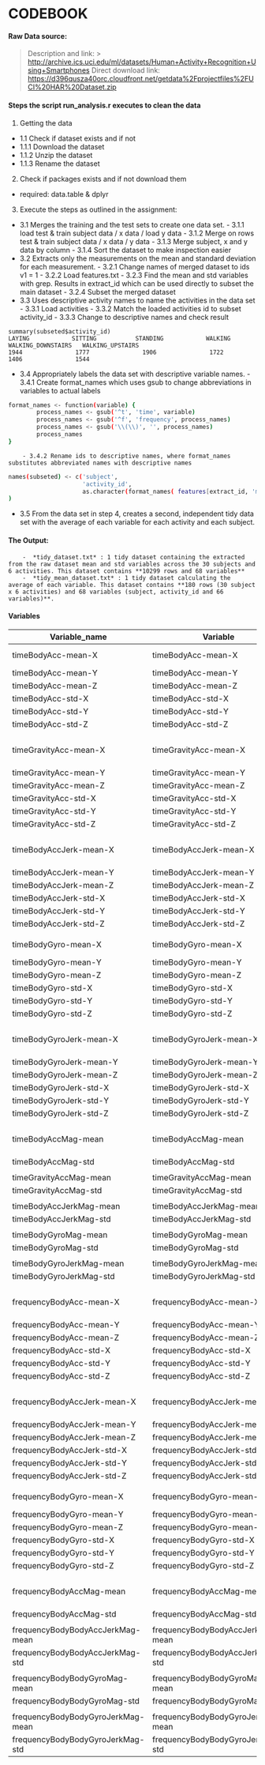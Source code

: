 # CODEBOOK
#### Raw Data source:
> Description and link: 
        > http://archive.ics.uci.edu/ml/datasets/Human+Activity+Recognition+Using+Smartphones
> Direct download link: https://d396qusza40orc.cloudfront.net/getdata%2Fprojectfiles%2FUCI%20HAR%20Dataset.zip 

#### Steps the script run_analysis.r executes to clean the data
1. Getting the data
  - 1.1 Check if dataset exists and if not 
  - 1.1.1 Download the dataset
  - 1.1.2 Unzip the dataset
  - 1.1.3 Rename the dataset 
2. Check if packages exists and if not download them
  - required: data.table & dplyr
3. Execute the steps as outlined in the assignment:
  - 3.1 Merges the training and the test sets to create one data set.
        - 3.1.1 load test & train subject data / x data / load y data
        - 3.1.2 Merge on rows test & train subject data / x data / y data
        - 3.1.3 Merge subject, x and y data by column
        - 3.1.4 Sort the dataset to make inspection easier
  - 3.2 Extracts only the measurements on the mean and standard deviation for each measurement.
        - 3.2.1 Change names of merged dataset to ids v1 = 1
        - 3.2.2 Load features.txt
        - 3.2.3 Find the mean and std variables with grep. Results in extract_id which can be used directly to subset the main dataset
        - 3.2.4 Subset the merged dataset
  - 3.3 Uses descriptive activity names to name the activities in the data set
        - 3.3.1 Load activities
        - 3.3.2 Match the loaded activities id to subset activity_id
        - 3.3.3 Change to descriptive names and check result
```
summary(subseted$activity_id)
LAYING            SITTING           STANDING            WALKING WALKING_DOWNSTAIRS   WALKING_UPSTAIRS 
1944               1777               1906               1722               1406               1544        
```
  - 3.4 Appropriately labels the data set with descriptive variable names. 
        - 3.4.1 Create format_names which uses gsub to change abbreviations in variables to actual labels
``` sh
format_names <- function(variable) {
        process_names <- gsub('^t', 'time', variable)
        process_names <- gsub('^f', 'frequency', process_names)
        process_names <- gsub('\\(\\)', '', process_names)
        process_names
}
```        
        - 3.4.2 Rename ids to descriptive names, where format_names substitutes abbreviated names with descriptive names
``` sh
names(subseted) <- c('subject', 
                     'activity_id', 
                     as.character(format_names( features[extract_id, 'measure'] ))
)        
```
  - 3.5 From the data set in step 4, creates a second, independent tidy data set with the average of each variable for each activity and each subject.

#### The Output:
        -  *tidy_dataset.txt* : 1 tidy dataset containing the extracted from the raw dataset mean and std variables across the 30 subjects and 6 activities. This dataset contains **10299 rows and 68 variables**  
        -  *tidy_mean_dataset.txt* : 1 tidy dataset calculating the average of each variable. This dataset contains **180 rows (30 subject x 6 activities) and 68 variables (subject, activity_id and 66 variables)**. 

#### Variables

| Variable_name                     | Variable                          | Long name                       | 
|-----------------------------------|-----------------------------------|---------------------------------| 
| timeBodyAcc-mean-X                | timeBodyAcc-mean-X                |  Time Linear Acceleration       | 
| timeBodyAcc-mean-Y                | timeBodyAcc-mean-Y                |                                 | 
| timeBodyAcc-mean-Z                | timeBodyAcc-mean-Z                |                                 | 
| timeBodyAcc-std-X                 | timeBodyAcc-std-X                 |                                 | 
| timeBodyAcc-std-Y                 | timeBodyAcc-std-Y                 |                                 | 
| timeBodyAcc-std-Z                 | timeBodyAcc-std-Z                 |                                 | 
|                                   |                                   |                                 | 
| timeGravityAcc-mean-X             | timeGravityAcc-mean-X             | Time Gravity Acceleration       | 
| timeGravityAcc-mean-Y             | timeGravityAcc-mean-Y             |                                 | 
| timeGravityAcc-mean-Z             | timeGravityAcc-mean-Z             |                                 | 
| timeGravityAcc-std-X              | timeGravityAcc-std-X              |                                 | 
| timeGravityAcc-std-Y              | timeGravityAcc-std-Y              |                                 | 
| timeGravityAcc-std-Z              | timeGravityAcc-std-Z              |                                 | 
|                                   |                                   |                                 | 
| timeBodyAccJerk-mean-X            | timeBodyAccJerk-mean-X            | Time Acceleration Jerk          | 
| timeBodyAccJerk-mean-Y            | timeBodyAccJerk-mean-Y            |                                 | 
| timeBodyAccJerk-mean-Z            | timeBodyAccJerk-mean-Z            |                                 | 
| timeBodyAccJerk-std-X             | timeBodyAccJerk-std-X             |                                 | 
| timeBodyAccJerk-std-Y             | timeBodyAccJerk-std-Y             |                                 | 
| timeBodyAccJerk-std-Z             | timeBodyAccJerk-std-Z             |                                 | 
|                                   |                                   |                                 | 
| timeBodyGyro-mean-X               | timeBodyGyro-mean-X               | Time Gyroscope                  | 
| timeBodyGyro-mean-Y               | timeBodyGyro-mean-Y               |                                 | 
| timeBodyGyro-mean-Z               | timeBodyGyro-mean-Z               |                                 | 
| timeBodyGyro-std-X                | timeBodyGyro-std-X                |                                 | 
| timeBodyGyro-std-Y                | timeBodyGyro-std-Y                |                                 | 
| timeBodyGyro-std-Z                | timeBodyGyro-std-Z                |                                 | 
|                                   |                                   |                                 | 
| timeBodyGyroJerk-mean-X           | timeBodyGyroJerk-mean-X           | Time Gyroscope Jerk             | 
| timeBodyGyroJerk-mean-Y           | timeBodyGyroJerk-mean-Y           |                                 | 
| timeBodyGyroJerk-mean-Z           | timeBodyGyroJerk-mean-Z           |                                 | 
| timeBodyGyroJerk-std-X            | timeBodyGyroJerk-std-X            |                                 | 
| timeBodyGyroJerk-std-Y            | timeBodyGyroJerk-std-Y            |                                 | 
| timeBodyGyroJerk-std-Z            | timeBodyGyroJerk-std-Z            |                                 | 
|                                   |                                   |                                 | 
| timeBodyAccMag-mean               | timeBodyAccMag-mean               | Time Fast Furier Transform      | 
| timeBodyAccMag-std                | timeBodyAccMag-std                |                                 | 
|                                   |                                   |                                 | 
| timeGravityAccMag-mean            | timeGravityAccMag-mean            |                                 | 
| timeGravityAccMag-std             | timeGravityAccMag-std             |                                 | 
|                                   |                                   |                                 | 
| timeBodyAccJerkMag-mean           | timeBodyAccJerkMag-mean           |                                 | 
| timeBodyAccJerkMag-std            | timeBodyAccJerkMag-std            |                                 | 
|                                   |                                   |                                 | 
| timeBodyGyroMag-mean              | timeBodyGyroMag-mean              |                                 | 
| timeBodyGyroMag-std               | timeBodyGyroMag-std               |                                 | 
|                                   |                                   |                                 | 
| timeBodyGyroJerkMag-mean          | timeBodyGyroJerkMag-mean          |                                 | 
| timeBodyGyroJerkMag-std           | timeBodyGyroJerkMag-std           |                                 | 
|                                   |                                   |                                 | 
| frequencyBodyAcc-mean-X           | frequencyBodyAcc-mean-X           | Frequency Linear Acceleration   | 
| frequencyBodyAcc-mean-Y           | frequencyBodyAcc-mean-Y           |                                 | 
| frequencyBodyAcc-mean-Z           | frequencyBodyAcc-mean-Z           |                                 | 
| frequencyBodyAcc-std-X            | frequencyBodyAcc-std-X            |                                 | 
| frequencyBodyAcc-std-Y            | frequencyBodyAcc-std-Y            |                                 | 
| frequencyBodyAcc-std-Z            | frequencyBodyAcc-std-Z            |                                 | 
|                                   |                                   |                                 | 
| frequencyBodyAccJerk-mean-X       | frequencyBodyAccJerk-mean-X       | Frequency Jerk Acceleration     | 
| frequencyBodyAccJerk-mean-Y       | frequencyBodyAccJerk-mean-Y       |                                 | 
| frequencyBodyAccJerk-mean-Z       | frequencyBodyAccJerk-mean-Z       |                                 | 
| frequencyBodyAccJerk-std-X        | frequencyBodyAccJerk-std-X        |                                 | 
| frequencyBodyAccJerk-std-Y        | frequencyBodyAccJerk-std-Y        |                                 | 
| frequencyBodyAccJerk-std-Z        | frequencyBodyAccJerk-std-Z        |                                 | 
|                                   |                                   |                                 | 
| frequencyBodyGyro-mean-X          | frequencyBodyGyro-mean-X          | Frequency Gyroscope             | 
| frequencyBodyGyro-mean-Y          | frequencyBodyGyro-mean-Y          |                                 | 
| frequencyBodyGyro-mean-Z          | frequencyBodyGyro-mean-Z          |                                 | 
| frequencyBodyGyro-std-X           | frequencyBodyGyro-std-X           |                                 | 
| frequencyBodyGyro-std-Y           | frequencyBodyGyro-std-Y           |                                 | 
| frequencyBodyGyro-std-Z           | frequencyBodyGyro-std-Z           |                                 | 
|                                   |                                   |                                 | 
| frequencyBodyAccMag-mean          | frequencyBodyAccMag-mean          | Frequency Fast Furier Transform | 
| frequencyBodyAccMag-std           | frequencyBodyAccMag-std           |                                 | 
|                                   |                                   |                                 | 
| frequencyBodyBodyAccJerkMag-mean  | frequencyBodyBodyAccJerkMag-mean  |                                 | 
| frequencyBodyBodyAccJerkMag-std   | frequencyBodyBodyAccJerkMag-std   |                                 | 
|                                   |                                   |                                 | 
| frequencyBodyBodyGyroMag-mean     | frequencyBodyBodyGyroMag-mean     |                                 | 
| frequencyBodyBodyGyroMag-std      | frequencyBodyBodyGyroMag-std      |                                 | 
|                                   |                                   |                                 | 
| frequencyBodyBodyGyroJerkMag-mean | frequencyBodyBodyGyroJerkMag-mean |                                 | 
| frequencyBodyBodyGyroJerkMag-std  | frequencyBodyBodyGyroJerkMag-std  |                                 | 
        
        
        
        
